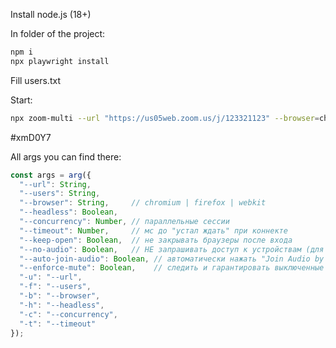 Install node.js (18+)

In folder of the project:
```bash
npm i
npx playwright install
```

Fill users.txt

Start:
```bash
npx zoom-multi --url "https://us05web.zoom.us/j/123321123" --browser=chromium
```
#xmD0Y7

All args you can find there:
```js
const args = arg({
  "--url": String,
  "--users": String,
  "--browser": String,     // chromium | firefox | webkit
  "--headless": Boolean,
  "--concurrency": Number, // параллельные сессии
  "--timeout": Number,     // мс до "устал ждать" при коннекте
  "--keep-open": Boolean,  // не закрывать браузеры после входа
  "--no-audio": Boolean,   // НЕ запрашивать доступ к устройствам (для тестов)
  "--auto-join-audio": Boolean, // автоматически нажать "Join Audio by Computer"
  "--enforce-mute": Boolean,    // следить и гарантировать выключенные микрофон/видео
  "-u": "--url",
  "-f": "--users",
  "-b": "--browser",
  "-h": "--headless",
  "-c": "--concurrency",
  "-t": "--timeout"
});
```
